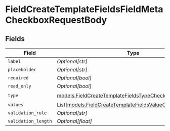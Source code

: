 # FieldCreateTemplateFieldsFieldMetaCheckboxRequestBody


## Fields

| Field                                                                                                                      | Type                                                                                                                       | Required                                                                                                                   | Description                                                                                                                |
| -------------------------------------------------------------------------------------------------------------------------- | -------------------------------------------------------------------------------------------------------------------------- | -------------------------------------------------------------------------------------------------------------------------- | -------------------------------------------------------------------------------------------------------------------------- |
| `label`                                                                                                                    | *Optional[str]*                                                                                                            | :heavy_minus_sign:                                                                                                         | N/A                                                                                                                        |
| `placeholder`                                                                                                              | *Optional[str]*                                                                                                            | :heavy_minus_sign:                                                                                                         | N/A                                                                                                                        |
| `required`                                                                                                                 | *Optional[bool]*                                                                                                           | :heavy_minus_sign:                                                                                                         | N/A                                                                                                                        |
| `read_only`                                                                                                                | *Optional[bool]*                                                                                                           | :heavy_minus_sign:                                                                                                         | N/A                                                                                                                        |
| `type`                                                                                                                     | [models.FieldCreateTemplateFieldsTypeCheckboxRequestBody2](../models/fieldcreatetemplatefieldstypecheckboxrequestbody2.md) | :heavy_check_mark:                                                                                                         | N/A                                                                                                                        |
| `values`                                                                                                                   | List[[models.FieldCreateTemplateFieldsValueCheckbox](../models/fieldcreatetemplatefieldsvaluecheckbox.md)]                 | :heavy_minus_sign:                                                                                                         | N/A                                                                                                                        |
| `validation_rule`                                                                                                          | *Optional[str]*                                                                                                            | :heavy_minus_sign:                                                                                                         | N/A                                                                                                                        |
| `validation_length`                                                                                                        | *Optional[float]*                                                                                                          | :heavy_minus_sign:                                                                                                         | N/A                                                                                                                        |